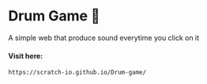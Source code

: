 <h1>Drum Game 🥁</h1>

<p>A simple web that produce sound everytime you click on it</p>
<h4>Visit here: </h4>
<code>https://scratch-io.github.io/Drum-game/</code>
